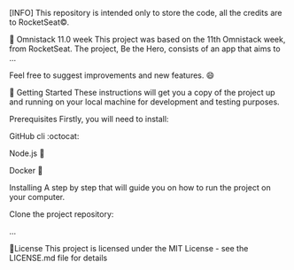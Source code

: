 [INFO] This repository is intended only to store the code, all the credits are to RocketSeat©.

🚀 Omnistack 11.0 week
This project was based on the 11th Omnistack week, from RocketSeat. The project, Be the Hero, consists of an app that aims to ...

Feel free to suggest improvements and new features. 😄

🏁 Getting Started
These instructions will get you a copy of the project up and running on your local machine for development and testing purposes.

Prerequisites
Firstly, you will need to install:

GitHub cli :octocat:

Node.js 🚀

Docker 🐳

Installing
A step by step that will guide you on how to run the project on your computer.

Clone the project repository:

...

📃License
This project is licensed under the MIT License - see the LICENSE.md file for details
